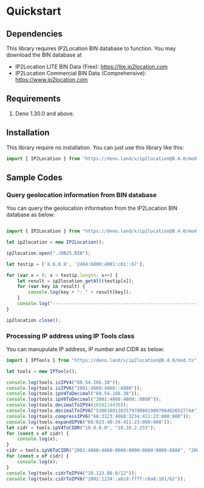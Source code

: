 # Quickstart

## Dependencies

This library requires IP2Location BIN database to function. You may
download the BIN database at

-   IP2Location LITE BIN Data (Free): <https://lite.ip2location.com>
-   IP2Location Commercial BIN Data (Comprehensive):
    <https://www.ip2location.com>

## Requirements

1.  Deno 1.30.0 and above.

## Installation

This library require no installation. You can just use this library like this:

```javascript
import { IP2Location } from "https://deno.land/x/ip2location@8.4.0/mod.ts";
```

## Sample Codes

### Query geolocation information from BIN database

You can query the geolocation information from the IP2Location BIN database as below:

```javascript

import { IP2Location } from "https://deno.land/x/ip2location@8.4.0/mod.ts";

let ip2location = new IP2Location();

ip2location.open("./DB25.BIN");

let testip = ['8.8.8.8', '2404:6800:4001:c01::67'];

for (var x = 0; x < testip.length; x++) {
	let result = ip2location.getAll(testip[x]);
	for (var key in result) {
		console.log(key + ": " + result[key]);
	}
	console.log("--------------------------------------------------------------");
}

ip2location.close();
```

### Processing IP address using IP Tools class

You can manupulate IP address, IP number and CIDR as below:

```javascript
import { IPTools } from "https://deno.land/x/ip2location@8.4.0/mod.ts";

let tools = new IPTools();

console.log(tools.isIPV4("60.54.166.38"));
console.log(tools.isIPV6("2001:4860:4860::8888"));
console.log(tools.ipV4ToDecimal("60.54.166.38"));
console.log(tools.ipV6ToDecimal("2001:4860:4860::8888"));
console.log(tools.decimalToIPV4(1010214438));
console.log(tools.decimalToIPV6("530610913025797008819807084026527744"));
console.log(tools.compressIPV6("66:3123:4860:3234:411:23:000:000"));
console.log(tools.expandIPV6("66:023:40:34:411:23:000:000"));
let cidr = tools.ipV4ToCIDR("10.0.0.0", "10.10.2.255");
for (const x of cidr) {
	console.log(x);
}
cidr = tools.ipV6ToCIDR("2001:4860:4860:0000:0000:0000:0000:8888", "2001:4860:4860:0000:eeee:ffff:ffff:ffff");
for (const x of cidr) {
	console.log(x);
}
console.log(tools.cidrToIPV4("10.123.80.0/12"));
console.log(tools.cidrToIPV6("2002:1234::abcd:ffff:c0a8:101/62"));
```

